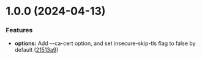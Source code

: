 # 1.0.0 (2024-04-13)


### Features

* **options:** Add --ca-cert option, and set insecure-skip-tls flag to false by default ([21513a9](https://github.com/alexbaeza/kubectlxtra/commit/21513a91d22f537a5fc0eeedf7d9e0215f94e874))
